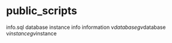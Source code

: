 # public_scripts
info.sql database instance info information v$database gv$database v$instance gv$instance
